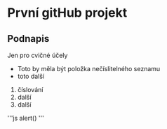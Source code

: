 
# První gitHub projekt 
## Podnapis
Jen pro cvičné účely
- Toto by měla být položka nečíslitelného seznamu
- toto další

1. číslování
2. další
3. další

'''js
alert()
'''

